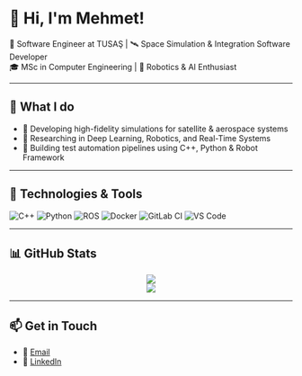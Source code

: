 # 👋 Hi, I'm Mehmet! 
🚀 Software Engineer at TUSAŞ | 🛰️ Space Simulation & Integration Software Developer  
🎓 MSc in Computer Engineering | 🤖 Robotics & AI Enthusiast

---

## 💼 What I do
- 🌌 Developing high-fidelity simulations for satellite & aerospace systems
- 🔬 Researching in Deep Learning, Robotics, and Real-Time Systems
- 🧪 Building test automation pipelines using C++, Python & Robot Framework

---

## 🔧 Technologies & Tools
![C++](https://img.shields.io/badge/-C++-00599C?style=flat&logo=c%2B%2B)
![Python](https://img.shields.io/badge/-Python-3776AB?style=flat&logo=python)
![ROS](https://img.shields.io/badge/-ROS-22314E?style=flat&logo=ros)
![Docker](https://img.shields.io/badge/-Docker-2496ED?style=flat&logo=docker)
![GitLab CI](https://img.shields.io/badge/-GitLab_CI-FC6D26?style=flat&logo=gitlab)
![VS Code](https://img.shields.io/badge/-VS_Code-007ACC?style=flat&logo=visual-studio-code)

---

## 📊 GitHub Stats
<p align="center">
  <img src="https://github-readme-stats.vercel.app/api?username=tastangh&show_icons=true&theme=default&count_private=true" />
  <br>
  <img src="https://github-readme-stats.vercel.app/api/top-langs/?username=tastangh&layout=compact&theme=default" />
</p>

---

## 📫 Get in Touch
- 📧 [Email](mailto:mehmettastan2014@gmail.com)
- 💼 [LinkedIn](https://linkedin.com/in/mehmettastan2014)
